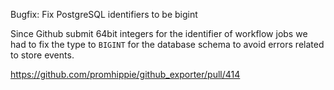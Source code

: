 Bugfix: Fix PostgreSQL identifiers to be bigint

Since Github submit 64bit integers for the identifier of workflow jobs we had to
fix the type to `BIGINT` for the database schema to avoid errors related to
store events.

https://github.com/promhippie/github_exporter/pull/414
